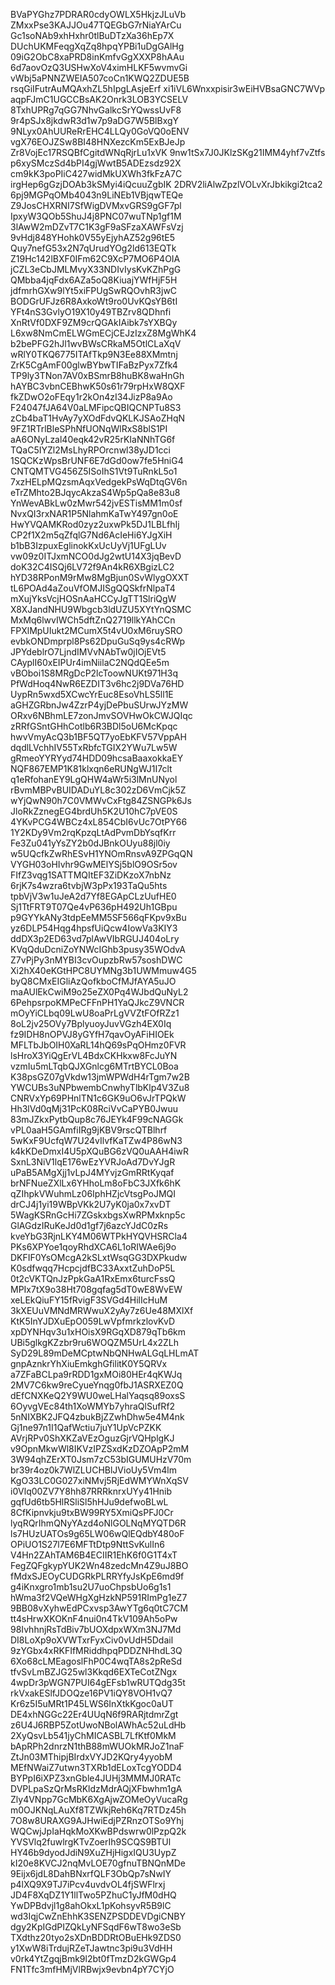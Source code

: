 BVaPYGhz7PDRAR0cdyOWLX5HkjzJLuVb
ZMxxPse3KAJJOu47TQEGbG7rNiaYArCu
Gc1soNAb9xhHxhr0tlBuDTzXa36hEp7X
DUchUKMFeqgXqZq8hpqYPBi1uDgGAlHg
09iG2ObC8xaPRD8inKmfvGgXXXP8hAAu
6d7aovOzQ3USHwXoV4ximHLKF5wvmvGi
vWbj5aPNNZWEIA507coCn1KWQ2ZDUE5B
rsqGiIFutrAuMQAxhZL5hIpgLAsjeErf
xi1iVL6Wnxxpisir3wEiHVBsaGNC7WVp
aqpFJmC1UGCCBsAK2Onrk3LOB3YCSELV
8TxhUPRg7qGG7NhvGalkcSrYQwssUvF8
9r4pSJx8jkdwR3d1w7p9aDG7W5BlBxgY
9NLyx0AhUUReRrEHC4LLQy0GoVQ0oENV
vgX76EOJZSw8BI48HNXezcKm5ExBJeJp
Zr8VojEc17RSQBfCgitdWNqRjrLu1xVK
9nw1tSx7J0JKlzSKg21IMM4yhf7vZtfs
p6xySMczSd4bPI4gjWwtB5ADEzsdz92X
cm9kK3poPIiC427widMkUXWh3fkFzA7C
irgHep6gGzjDOAb3kSMyi4iQcuuZgbIK
2DRV2liAlwZpzlVOLvXrJbkikgi2tca2
6pj9MGPqOMb4043n9LiNEb1VBjqwTEQe
Z9JosCHXRNI7SfWigDVMxvGRS9gGF7pl
IpxyW3QOb5ShuJ4j8PNC07wuTNp1gf1M
3lAwW2mDZvT7C1K3gF9aSFzaXAWFsVzj
9vHdj848YHohk0V55yEjyhAZ52g96tE5
Quy7nefG53x2N7qUrudYOg2ld613EQTk
Z19Hc142lBXF0IFm62C9XcP7MO6P4OIA
jCZL3eCbJMLMvyX33NDIvIysKvKZhPgG
QMbba4jqFdx6AZa5oQ8KiuajYWfHjF5H
jdfmrhGXw9lYt5xiFPUgSwRQOvhR3jwC
BODGrUFJz6R8AxkoWt9ro0UvKQsYB6tI
YFt4nS3GvlyO19X10y49TBZrv8QDhnfi
XnRtVf0DXF9ZM9crQGAkIAibk7sYXBQy
L6xw8NmCmELWGmECjCEJzIzxZ8MgWhK4
b2bePFG2hJl1wvBWsCRkaM5OtlCLaXqV
wRlY0TKQ6775ITAfTkp9N3Ee88XMmtnj
ZrK5CgAmF00glwBYbwTIFaBzPyx7Zfk4
TP9ly3TNon7AV0xBSmrB8huBK8waHnGh
hAYBC3vbnCEBhwK50s61r79rpHxW8QXF
fkZDwO2oFEqy1r2kOn4zI34JizP8a9Ao
F24047fJA64V0aLMFipcQBIQCNPTu8S3
zCb4baT1HvAy7yXOdFdvQKLKJSAoZHqN
9FZ1RTrlBleSPhNfUONqWlRxS8blS1PI
aA6ONyLzal40eqk42vR25rKIaNNhTG6f
TQaC5IYZl2MsLhyRPOrcnwl38yJD1cci
1SQCKzWpsBrUNF6E7dGd0ow7fe5HniG4
CNTQMTVG456Z5ISoIhS1Vt9TuRnkL5o1
7xzHELpMQzsmAqxVedgekPsWqDtqGV6n
eTrZMhto2BJqycAkzaS4Wp5pQa8e83u8
YnWevABkLw0zMwr542jvESTisMM1m0sf
NvxQI3rxNAR1P5NlahmKaTwY497gn0oE
HwYVQAMKRod0zyz2uxwPk5DJ1LBLfhIj
CP2f1X2m5qZfqlG7Nd6AcIeHi6YJgXiH
b1bB3IzpuxEglinokKxUcUyVj1UFgLUv
vw09z0ITJxmNCO0dJg2wtU14X3jqBevD
doK32C4ISQj6LV72f9An4kR6XBgizLC2
hYD38RPonM9rMw8MgBjun0SvWlygOXXT
tL6POAd4aZouVfOMJISgQQSkfrNlpaT4
mXujYksVcjHOSnAaHCCyJgTT1SlriQgW
X8XJandNHU9Wbgcb3ldUZU5XYtYnQSMC
MxMq6lwvIWCh5dftZnQ2719llkYAhCCn
FPXlMpUIukt2MCumX5t4vU0xM6ruySRO
evbkONDmprpl8Ps62DpuGuSq9ys4cRWp
JPYdeblrO7LjndIMVvNAbTw0jIOjEVt5
CAyplI60xEIPUr4imNiilaC2NQdQEe5m
vBOboi1S8MRgDcP2lcToowNUKt971H3q
PfWdHoq4NwR6EZDIT3v6hc2j9DVa76HD
UypRn5wxd5XCwcYrEuc8EsoVhLS5ll1E
aGHZGRbnJw4ZzrP4yjDePbuSUrwJYzMW
ORxv6NBhmLE7zonJmvSOVHwOkCWJQIqc
zRRfGSntGHhCotlb6R3BDl5oU6McKpqc
hwvVmyAcQ3b1BF5QT7yoEbKFV57VppAH
dqdlLVchhIV55TxRbfcTGIX2YWu7Lw5W
gRmeoYYRYyd74HDD09hcsaBaaxokkaEY
NQF867EMP1K81klxqn6eRUNgWJ1I7clt
q1eRfohanEY9LgQHW4aWr5i3lMnUNyol
rBvmMBPvBUIDADuYL8c302zD6VmCjk5Z
wYjQwN90h7C0VMWvCxFtg84ZSNGPk6Js
JloRkZznegEG4brdUh5K2U10hC7pVE0S
4YKvPCG4WBCz4xL854CbI6vUc7OtPY66
1Y2KDy9Vm2rqKpzqLtAdPvmDbYsqfKrr
Fe3Zu041yYsZY2b0dJBnkOUyu88jl0iy
w5UQcfkZwRhESvH1YNOmRnsvA9ZPGqQN
VYGH03oHIvhr9GwMElYSj5blO9OSr5ov
FIfZ3vqg1SATTMQItEF3ZiDKzoX7nbNz
6rjK7s4wzra6tvbjW3pPx193TaQu5hts
tpbVjV3w1uJeA2d7Yf8EGApCLzUufHE0
Sj1TtFRT9T07Qe4vP636pH492Uh1GBpu
p9GYYkANy3tdpEeMM5SF566qFKpv9xBu
yz6DLP54Hqg4hpsfUiQcw4IowVa3KIY3
ddDX3p2ED63vd7plAwVIbRGUJ404oLry
KVqQduDcniZoYNWcIGhb3pusy35WOdvA
Z7vPjPy3nMYBI3cvOupzbRw57soshDWC
Xi2hX40eKGtHPC8UYMNg3b1UWMmuw4G5
byQ8CMxEIGliAzQofkboCfMJfAYA5uJO
maAUlEkCwiM9o25eZX0Pq4WJbdQuNyL2
6PehpsrpoKMPeCFFnPH1YaQJkcZ9VNCR
mOyYiCLbq09LwU8oaPrLgVVZtFOfRZz1
8oL2jv25OVy7BplyuoyJuvVGzh4EX0Iq
fz9IDH8nOPVJ8yGYfH7qavOyAFiHIOEk
MFLTbJbOIH0XaRL14hQ69sPqOHmz0FVR
lsHroX3YiQgErVL4BdxCKHkxw8FcJuYN
vzmIu5mLTqbQJXGnlcg6MTrtBYCL0Boa
K38psGZ07gVkdw13jmWPWdH4rTgm7w2B
YWCUBs3uNPbwembCnwhyTlbKlp4V3Zu8
CNRVxYp69PHnlTN1c6GK9uO6vJrTPQkW
Hh3lVd0qMj31PcK08RciVvCaPYB0Jwuu
83mJZkxPytbQup8c76JEYk4F99cNAGGk
vPL0aaH5GAmfiIRg9jKBV9rscQTBlhrf
5wKxF9UcfqW7U24vIlvfKaTZw4P86wN3
k4kKDeDmxI4U5pXQuBG6zVQ0uAAH4iwR
SxnL3NiV1lqE176wEzYVRJoAd7DvYJgR
uPaB5AMgXjj1vLpJ4MYvjzGmRRtKyqaf
brNFNueZXlLx6YHhoLm8oFbC3JXfk6hK
qZIhpkVWuhmLz06IphHZjcVtsgPoJMQI
drCJ4j1yi19WBpVKk2U7yK0ja0x7xvDT
5WagKSRnGcHi7ZGskxbgsXwRPMxknp5c
GlAGdzIRuKeJd0d1gf7j6azcYJdC0zRs
kveYbG3RjnLKY4M06WTPkHYQVHSRCla4
PKs6XPYoe1qoyRhdXCA6L1oRIWAe6j9o
DKFIF0YsOMcgA2kSLxtWsqGG3DXPkudw
K0sdfwqq7HcpcjdfBC33AxxtZuhDoP5L
0t2cVKTQnJzPpkGaA1RxEmx6turcFssQ
MPIx7tX9o38Ht708gqfag5dT0wE8WvEW
xeLEkQiuFY15fRvigF3SVGd4HilIcHuM
3kXEUuVMNdMRWwuX2yAy7z6Ue48MXlXf
KtK5InYJDXuEpO059LwVpfmrkzlovKvD
xpDYNHqv3u1xHOisX9RGqXD879qTb6km
UBi5glkgKZzbr9ru6WOQZM5UrL4x2ZLh
SyD29L89mDeMCptwNbQNHwALGqLHLmAT
gnpAznkrYhXiuEmkghGfilitK0Y5QRVx
a7ZFaBCLpa9rRDD1gxMOi80HEr4qKWJq
2MV7C6kw9reCyueYnqg0fbJ1ASRXEZ0Q
dEfCNXKeQ2Y9WU0weLHalYaqsq89oxsS
6OyvgVEc84th1XoWMYb7yhraQlSufRf2
5nNIXBK2JFQ4zbukBjZZwhDhw5e4M4nk
Gj1ne97n1I1QafWctiu7juY1UpVcPZKK
AVrjRPv0ShXKZaVEzOguzGjrVQHplgKJ
v9OpnMkwWl8IKVzIPZSxdKzDZOApP2mM
3W94qhZErXT0Jsm7zC53bIGUMUHzV70m
br39r4oz0k7WlZLUCHBlJVioUy5Vm4lm
KgO33LC0G027xiNMvj5RjEdWMYWnXqSV
i0Vlq00ZV7Y8hh87RRRknrxUYy41Hnib
gqfUd6tb5HlRSliSl5hHJu9defwoBLwL
8CfKipnvkju9txBW99RY5XmiQsPFJ0Cr
lyqRQrIhmQNyYAzd4oNlGOLNqMYQTD6R
ls7HUzUATOs9g65LW06wQlEQdbY480oF
OPiUO1S27l7E6MFTtDtp9NttSvKulIn6
V4Hn2ZAhTAM6B4ECIIR1EhK6f0G1T4xT
FegZQFgkypYUK2Wn48zedcMn4Z9uJ8BO
fMdxSJEOyCUDGRkPLRRYfyJsKpE6md9f
g4iKnxgro1mb1su2U7uoChpsbUo6g1s1
hWma3f2VQeWHgXgHzkNP591RImPg1eZ7
9BB08vXyhwEdPCxvsp3AwYTg6q0tC7CM
tt4sHrwXKOKnF4nui0n4TkV109Ah5oPw
98IvhhnjRsTdBiv7bUOXdpxWXm3NJ7Md
DI8LoXp9oXVWTxrFyxCiv0vUdH5Ddail
9zYGbx4xRKFIfMRiddhpqPDDZNHhdL3Q
6Xo68cLMEagoslFhP0C4wqTA8s2pReSd
tfvSvLmBZJG25wl3Kkqd6EXTeCotZNgx
4wpDr3pWGN7PUI64gEFsb1wRUTQdg35t
rkVxakESlfJDOQze16PV1iQY8VOH1vQ7
Kr6z5I5uMRt1P45LWS6InXtkKgoc0aUT
DE4xhNGGc22Er4UUqN6f9RARjtdmrZgt
z6U4J6RBP5ZotUwoNBolAWhAc52uLdHb
2XyQsvLb541jyChMICASBL7LfKtf0MkM
bApRPh2dnrzN1thB88mWUOkMRJoZ1naF
ZtJn03MThipjBIrdxVYJD2KQry4yyobM
MEfNWaiZ7utwn3TXRb1dELoxTcgYODD4
BYPpI6iXPZ3xnGble4JUHj3MMMJ0RATc
DVPLpaSzQrMsRKldzMdrAQjXFbwhm1gA
Zly4VNpp7GcMbK6XgAjwZOMeOyVucaRg
m0OJKNqLAuXf8TZWkjReh6Kq7RTDz45h
7O8w8URAXG9AJHwiEdjPZRnzOTSo9Yhj
WQCwjJpIaHqkMoXKwBPdswrw0lPzpQ2k
YVSVlq2fuwlrgKTvZoerIh9SCQS9BTUl
HY46b9dyodJdiN9XuZHjHigxIQU3UypZ
kI20e8KVCJ2nqMvLOE70gfnuTBNQnMDe
9Eijx6jdL8DahBNxrfQLF3ObQp7sNwIY
p4lXQ9X9TJ7iPcv4uvdvOL4fjSWFlrxj
JD4F8XqDZ1Y1llTwo5PZhuC1yJfM0dHQ
YwDPBdvjl1g8ahOkxL1pKohsyvR5B9lC
wd3IqjCwZnEhhK3SENZPSDDEVDgiCNBY
dgy2KpIGdPIZQkLyNFSqdF6wT8wo3eSb
TXdthz20tyo2sXDnBDDRtOBuEHk9ZDS0
y1XwW8iTrdujRZeTJawtnc3pi9u3VdHH
v0rk4YtZgqjBmk9l2bt0fTmzD2kGWGp4
FN1Tfc3mfHMjVlRBwjx9evbn4pY7CYjO
